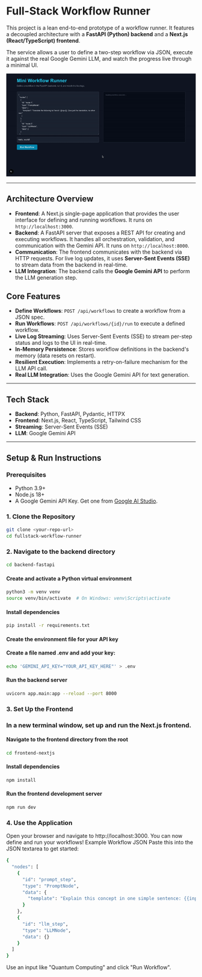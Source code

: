 # Full-Stack Workflow Runner

This project is a lean end-to-end prototype of a workflow runner. It features a decoupled architecture with a **FastAPI (Python) backend** and a **Next.js (React/TypeScript) frontend**.

The service allows a user to define a two-step workflow via JSON, execute it against the real Google Gemini LLM, and watch the progress live through a minimal UI.

 <!-- Placeholder: Replace with a real GIF of your app working! -->

 ![](workflow.gif) 

---

## Architecture Overview

-   **Frontend**: A Next.js single-page application that provides the user interface for defining and running workflows. It runs on `http://localhost:3000`.
-   **Backend**: A FastAPI server that exposes a REST API for creating and executing workflows. It handles all orchestration, validation, and communication with the Gemini API. It runs on `http://localhost:8000`.
-   **Communication**: The frontend communicates with the backend via HTTP requests. For live log updates, it uses **Server-Sent Events (SSE)** to stream data from the backend in real-time.
-   **LLM Integration**: The backend calls the **Google Gemini API** to perform the LLM generation step.

## Core Features

-   **Define Workflows**: `POST /api/workflows` to create a workflow from a JSON spec.
-   **Run Workflows**: `POST /api/workflows/{id}/run` to execute a defined workflow.
-   **Live Log Streaming**: Uses Server-Sent Events (SSE) to stream per-step status and logs to the UI in real-time.
-   **In-Memory Persistence**: Stores workflow definitions in the backend's memory (data resets on restart).
-   **Resilient Execution**: Implements a retry-on-failure mechanism for the LLM API call.
-   **Real LLM Integration**: Uses the Google Gemini API for text generation.

---

## Tech Stack

-   **Backend**: Python, FastAPI, Pydantic, HTTPX
-   **Frontend**: Next.js, React, TypeScript, Tailwind CSS
-   **Streaming**: Server-Sent Events (SSE)
-   **LLM**: Google Gemini API

---

## Setup & Run Instructions

### Prerequisites

-   Python 3.9+
-   Node.js 18+
-   A Google Gemini API Key. Get one from [Google AI Studio](https://aistudio.google.com/app/apikey).

### 1. Clone the Repository

```bash
git clone <your-repo-url>
cd fullstack-workflow-runner
```

### 2. Navigate to the backend directory
```bash
cd backend-fastapi
```

#### Create and activate a Python virtual environment
```bash
python3 -m venv venv
source venv/bin/activate  # On Windows: venv\Scripts\activate
```

#### Install dependencies
```bash
pip install -r requirements.txt
```

#### Create the environment file for your API key
#### Create a file named .env and add your key:
```bash
echo 'GEMINI_API_KEY="YOUR_API_KEY_HERE"' > .env
```

#### Run the backend server
```bash
uvicorn app.main:app --reload --port 8000
```


### 3. Set Up the Frontend
### In a new terminal window, set up and run the Next.js frontend.
#### Navigate to the frontend directory from the root
```bash
cd frontend-nextjs
```

#### Install dependencies
```bash
npm install
```
#### Run the frontend development server
```bash
npm run dev
```

### 4. Use the Application
Open your browser and navigate to http://localhost:3000. You can now define and run your workflows!
Example Workflow JSON
Paste this into the JSON textarea to get started:
```bash
{
  "nodes": [
    {
      "id": "prompt_step",
      "type": "PromptNode",
      "data": {
        "template": "Explain this concept in one simple sentence: {{input}}"
      }
    },
    {
      "id": "llm_step",
      "type": "LLMNode",
      "data": {}
    }
  ]
}
```
Use an input like "Quantum Computing" and click "Run Workflow".
